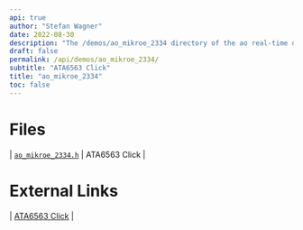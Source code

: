 ```yaml
---
api: true
author: "Stefan Wagner"
date: 2022-08-30
description: "The /demos/ao_mikroe_2334 directory of the ao real-time operating system."
draft: false
permalink: /api/demos/ao_mikroe_2334/ 
subtitle: "ATA6563 Click"
title: "ao_mikroe_2334"
toc: false
---
```


# Files

| [`ao_mikroe_2334.h`](ao_mikroe_2334.h.md) | ATA6563 Click |

# External Links

| [ATA6563 Click](https://www.mikroe.com/ata6563-click) |
